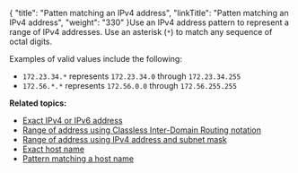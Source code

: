 {
    "title": "Patten matching an IPv4 address",
    "linkTitle": "Patten matching an IPv4 address",
    "weight": "330"
}Use an IPv4 address pattern to represent a range of IPv4 addresses. Use an asterisk (`*`) to match any sequence of octal digits.

Examples of valid values include the following:

-   `172.23.34.*` represents `172.23.34.0` through `172.23.34.255`
-   `172.56.*.*` represents `172.56.0.0` through `172.56.255.255`

**Related topics:**

-   [Exact IPv4 or IPv6 address](../r_st_exact_ipv4_ipv6_address)
-   [Range of address using Classless Inter-Domain Routing notation](../r_st_classless_inter-domain_routing_notation)
-   [Range of address using IPv4 address and subnet mask](../r_st_addresses_using_ipv4_address_subnet_mask)
-   [Exact host name](../r_st_exact_host_name)
-   [Pattern matching a host name](../r_st_pattern_matching_host_name)

